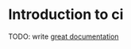 # Introduction to ci

TODO: write [great documentation](http://jacobian.org/writing/great-documentation/what-to-write/)
